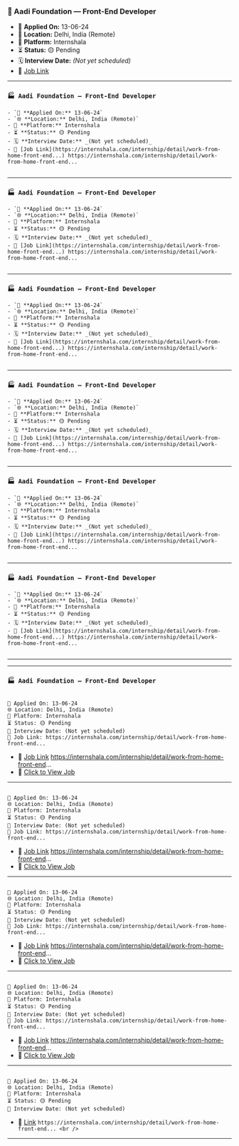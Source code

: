 ### 💼 Aadi Foundation — Front-End Developer

- 📅 **Applied On:** 13-06-24
- 📍 **Location:** Delhi, India (Remote)
- 🧩 **Platform:** Internshala
- ⏳ **Status:** 🟡 Pending
- 🗓️ **Interview Date:** _(Not yet scheduled)_
- 🔗 [Job Link](https://internshala.com/internship/detail/work-from-home-front-end...)

---

### `🏭 Aadi Foundation — Front-End Developer`

```
- `📅 **Applied On:** 13-06-24`
- `🌐 **Location:** Delhi, India (Remote)`
- 🧭 **Platform:** Internshala
- ⏳ **Status:** 🟡 Pending
- 🗓️ **Interview Date:** _(Not yet scheduled)_
- 🔗 [Job Link](https://internshala.com/internship/detail/work-from-home-front-end...) https://internshala.com/internship/detail/work-from-home-front-end...


```

---

### `🏭 Aadi Foundation — Front-End Developer`

```
- `📅 **Applied On:** 13-06-24`
- `🌐 **Location:** Delhi, India (Remote)`
- 🧭 **Platform:** Internshala
- ⏳ **Status:** 🟡 Pending
- 🗓️ **Interview Date:** _(Not yet scheduled)_
- 🔗 [Job Link](https://internshala.com/internship/detail/work-from-home-front-end...) https://internshala.com/internship/detail/work-from-home-front-end...


```

---

### `🏭 Aadi Foundation — Front-End Developer`

```
- `📅 **Applied On:** 13-06-24`
- `🌐 **Location:** Delhi, India (Remote)`
- 🧭 **Platform:** Internshala
- ⏳ **Status:** 🟡 Pending
- 🗓️ **Interview Date:** _(Not yet scheduled)_
- 🔗 [Job Link](https://internshala.com/internship/detail/work-from-home-front-end...) https://internshala.com/internship/detail/work-from-home-front-end...


```

---

### `🏭 Aadi Foundation — Front-End Developer`

```
- `📅 **Applied On:** 13-06-24`
- `🌐 **Location:** Delhi, India (Remote)`
- 🧭 **Platform:** Internshala
- ⏳ **Status:** 🟡 Pending
- 🗓️ **Interview Date:** _(Not yet scheduled)_
- 🔗 [Job Link](https://internshala.com/internship/detail/work-from-home-front-end...) https://internshala.com/internship/detail/work-from-home-front-end...


```

---

### `🏭 Aadi Foundation — Front-End Developer`

```
- `📅 **Applied On:** 13-06-24`
- `🌐 **Location:** Delhi, India (Remote)`
- 🧭 **Platform:** Internshala
- ⏳ **Status:** 🟡 Pending
- 🗓️ **Interview Date:** _(Not yet scheduled)_
- 🔗 [Job Link](https://internshala.com/internship/detail/work-from-home-front-end...) https://internshala.com/internship/detail/work-from-home-front-end...


```

---

### `🏭 Aadi Foundation — Front-End Developer`

```
- `📅 **Applied On:** 13-06-24`
- `🌐 **Location:** Delhi, India (Remote)`
- 🧭 **Platform:** Internshala
- ⏳ **Status:** 🟡 Pending
- 🗓️ **Interview Date:** _(Not yet scheduled)_
- 🔗 [Job Link](https://internshala.com/internship/detail/work-from-home-front-end...) https://internshala.com/internship/detail/work-from-home-front-end...


```

---

---

### `🏭 Aadi Foundation — Front-End Developer`

<pre><code>
📅 Applied On: 13-06-24
🌐 Location: Delhi, India (Remote)
🧭 Platform: Internshala
⏳ Status: 🟡 Pending
📆 Interview Date: (Not yet scheduled)
🔗 Job Link: https://internshala.com/internship/detail/work-from-home-front-end...
</code></pre>

- 🔗 [Job Link](https://internshala.com/internship/detail/work-from-home-front-end...) https://internshala.com/internship/detail/work-from-home-front-end... <br />
- 🔗 <a href="https://internshala.com/internship/detail/work-from-home-front-end..." target="_blank">Click to View Job</a>

---

<pre><code>
📅 Applied On: 13-06-24
🌐 Location: Delhi, India (Remote)
🧭 Platform: Internshala
⏳ Status: 🟡 Pending
📆 Interview Date: (Not yet scheduled)
🔗 Job Link: https://internshala.com/internship/detail/work-from-home-front-end...
</code></pre>

- 🔗 [Job Link](https://internshala.com/internship/detail/work-from-home-front-end...) https://internshala.com/internship/detail/work-from-home-front-end... <br />
- 🔗 <a href="https://internshala.com/internship/detail/work-from-home-front-end..." target="_blank">Click to View Job</a>

---

<pre><code>
📅 Applied On: 13-06-24
🌐 Location: Delhi, India (Remote)
🧭 Platform: Internshala
⏳ Status: 🟡 Pending
📆 Interview Date: (Not yet scheduled)
🔗 Job Link: https://internshala.com/internship/detail/work-from-home-front-end...
</code></pre>

- 🔗 [Job Link](https://internshala.com/internship/detail/work-from-home-front-end...) https://internshala.com/internship/detail/work-from-home-front-end... <br />
- 🔗 <a href="https://internshala.com/internship/detail/work-from-home-front-end..." target="_blank">Click to View Job</a>

---

<pre><code>
📅 Applied On: 13-06-24
🌐 Location: Delhi, India (Remote)
🧭 Platform: Internshala
⏳ Status: 🟡 Pending
📆 Interview Date: (Not yet scheduled)
🔗 Job Link: https://internshala.com/internship/detail/work-from-home-front-end...
</code></pre>

- 🔗 [Job Link](https://internshala.com/internship/detail/work-from-home-front-end...) https://internshala.com/internship/detail/work-from-home-front-end... <br />
- 🔗 <a href="https://internshala.com/internship/detail/work-from-home-front-end..." target="_blank">Click to View Job</a>

---

<pre><code>
📅 Applied On: 13-06-24
🌐 Location: Delhi, India (Remote)
🧭 Platform: Internshala
⏳ Status: 🟡 Pending
📆 Interview Date: (Not yet scheduled)
</code></pre>

- 🔗 [Link](https://internshala.com/internship/detail/work-from-home-front-end...) `https://internshala.com/internship/detail/work-from-home-front-end... <br />`

---
